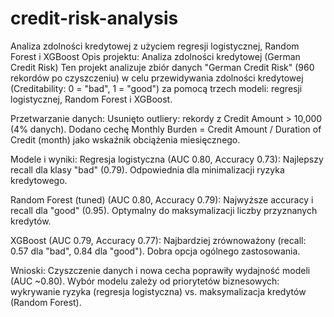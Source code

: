 # credit-risk-analysis
Analiza zdolności kredytowej z użyciem regresji logistycznej, Random Forest i XGBoost
Opis projektu: Analiza zdolności kredytowej (German Credit Risk)
Ten projekt analizuje zbiór danych "German Credit Risk" (960 rekordów po czyszczeniu) w celu przewidywania zdolności kredytowej (Creditability: 0 = "bad", 1 = "good") za pomocą trzech modeli: regresji logistycznej, Random Forest i XGBoost.

Przetwarzanie danych:
Usunięto outliery: rekordy z Credit Amount > 10,000 (4% danych).
Dodano cechę Monthly Burden = Credit Amount / Duration of Credit (month) jako wskaźnik obciążenia miesięcznego.

Modele i wyniki:
Regresja logistyczna (AUC 0.80, Accuracy 0.73):
Najlepszy recall dla klasy "bad" (0.79).
Odpowiednia dla minimalizacji ryzyka kredytowego.

Random Forest (tuned) (AUC 0.80, Accuracy 0.79):
Najwyższe accuracy i recall dla "good" (0.95).
Optymalny do maksymalizacji liczby przyznanych kredytów.

XGBoost (AUC 0.79, Accuracy 0.77):
Najbardziej zrównoważony (recall: 0.57 dla "bad", 0.84 dla "good").
Dobra opcja ogólnego zastosowania.

Wnioski:
Czyszczenie danych i nowa cecha poprawiły wydajność modeli (AUC ~0.80).
Wybór modelu zależy od priorytetów biznesowych: wykrywanie ryzyka (regresja logistyczna) vs. maksymalizacja kredytów (Random Forest).
